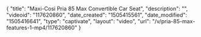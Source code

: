 {
    "title": "Maxi-Cosi Pria 85 Max Convertible Car Seat",
    "description": "",
    "videoid": "117620860",
    "date_created": "1505415561",
    "date_modified": "1505416641",
    "type": "captivate",
    "layout": "video",
    "url": "\/v\/pria-85-max-features-1-mp4\/117620860"
}